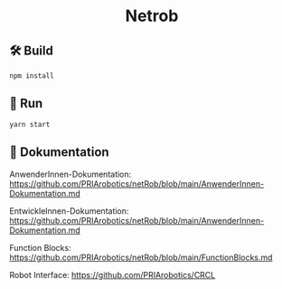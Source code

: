 <h1 align="center">
  <br>
  Netrob
  <br>
</h1>


## 🛠️ Build

```
npm install
```

## 🚀 Run
```
yarn start 
```

## 📖 Dokumentation

AnwenderInnen-Dokumentation: https://github.com/PRIArobotics/netRob/blob/main/AnwenderInnen-Dokumentation.md

EntwickleInnen-Dokumentation: https://github.com/PRIArobotics/netRob/blob/main/AnwenderInnen-Dokumentation.md

Function Blocks: https://github.com/PRIArobotics/netRob/blob/main/FunctionBlocks.md

Robot Interface: https://github.com/PRIArobotics/CRCL

